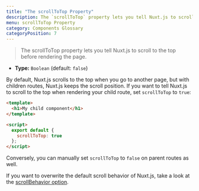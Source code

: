 ```yaml
---
title: "The scrollToTop Property"
description: The `scrollToTop` property lets you tell Nuxt.js to scroll to the top before rendering the page.
menu: scrollToTop Property
category: Components Glossary
categoryPosition: 7
---
```


> The scrollToTop property lets you tell Nuxt.js to scroll to the top before rendering the page.

- **Type:** `Boolean` (default: `false`)

By default, Nuxt.js scrolls to the top when you go to another page, but with children routes, Nuxt.js keeps the scroll position. If you want to tell Nuxt.js to scroll to the top when rendering your child route, set `scrollToTop` to `true`:

```html
<template>
  <h1>My child component</h1>
</template>

<script>
  export default {
    scrollToTop: true
  };
</script>
```

Conversely, you can manually set `scrollToTop` to `false` on parent routes as well.

If you want to overwrite the default scroll behavior of Nuxt.js, take a look at the [scrollBehavior option](/api/configuration-router#scrollbehavior).
